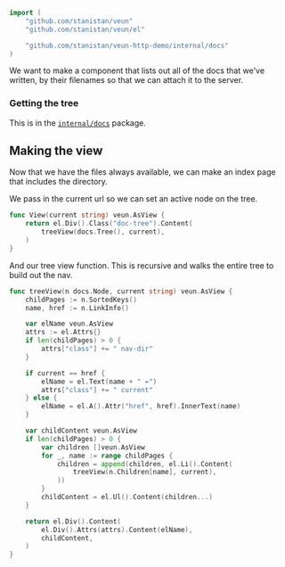```go
import (
    "github.com/stanistan/veun"
    "github.com/stanistan/veun/el"

	"github.com/stanistan/veun-http-demo/internal/docs"
)
```

We want to make a component that lists out all of the docs
that we've written, by their filenames so that we can attach
it to the server.

### Getting the tree

This is in the [`internal/docs`](/docs/internal/docs/tree.md) package.

## Making the view

Now that we have the files always available, we can make an index page that includes
the directory.

We pass in the current url so we can set an active node on the tree.

```go
func View(current string) veun.AsView {
	return el.Div().Class("doc-tree").Content(
		treeView(docs.Tree(), current),
	)
}
```

And our tree view function. This is recursive and walks the
entire tree to build out the nav.

```go
func treeView(n docs.Node, current string) veun.AsView {
	childPages := n.SortedKeys()
	name, href := n.LinkInfo()

	var elName veun.AsView
	attrs := el.Attrs{}
	if len(childPages) > 0 {
		attrs["class"] += " nav-dir"
	}

	if current == href {
		elName = el.Text(name + " ↞")
		attrs["class"] += " current"
	} else {
		elName = el.A().Attr("href", href).InnerText(name)
	}

	var childContent veun.AsView
	if len(childPages) > 0 {
		var children []veun.AsView
		for _, name := range childPages {
			children = append(children, el.Li().Content(
				treeView(n.Children[name], current),
			))
		}
		childContent = el.Ul().Content(children...)
	}

	return el.Div().Content(
		el.Div().Attrs(attrs).Content(elName),
		childContent,
	)
}
```
